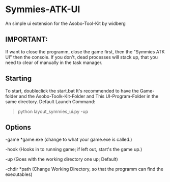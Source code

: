 # Symmies-ATK-UI
An simple ui extension for the Asobo-Tool-Kit by widberg

## IMPORTANT:
If want to close the programm, close the game first, then the "Symmies ATK UI" then the console.
If you don't, dead processes will stack up, that you need to clear of manually in the task manager.

## Starting
To start, doubleclick the start.bat
It's recommended to have the Game-folder and the Asobo-Toolk-Kit-Folder and This UI-Program-Folder in the same directory.
Default Launch Command:
> python layout_symmies_ui.py -up


## Options
-game *game.exe (change to what your game.exe is called.)

-hook (Hooks in to running game; if left out, start's the game up.)

-up (Goes with the working directory one up; Default)

-chdir *path (Change Working Directory, so that the programm can find the executables)


